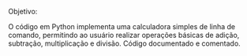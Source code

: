 Objetivo:

O código em Python implementa uma calculadora simples de linha de comando, permitindo ao usuário realizar operações básicas de adição, subtração, multiplicação e divisão.
Código documentado e comentado. 
